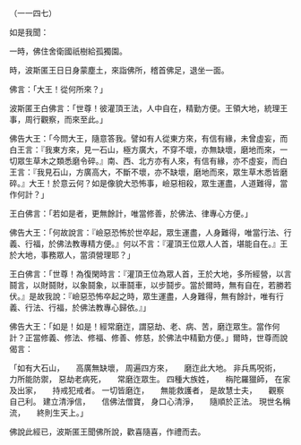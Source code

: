 （一一四七）

如是我聞：

一時，佛住舍衛國祇樹給孤獨園。

時，波斯匿王日日身蒙塵土，來詣佛所，稽首佛足，退坐一面。

佛言：「大王！從何所來？」

波斯匿王白佛言：「世尊！彼灌頂王法，人中自在，精勤方便。王領大地，統理王事，周行觀察，而來至此。」

佛告大王：「今問大王，隨意答我。譬如有人從東方來，有信有緣，未曾虛妄，而白王言：『我東方來，見一石山，極方廣大，不穿不壞，亦無缺壞，磨地而來，一切眾生草木之類悉磨令碎。』南、西、北方亦有人來，有信有緣，亦不虛妄，而白王言：『我見石山，方廣高大，不斷不壞，亦不缺壞，磨地而來，眾生草木悉皆磨碎。』大王！於意云何？如是像貌大恐怖事，嶮惡相殺，眾生運盡，人道難得，當作何計？」

王白佛言：「若如是者，更無餘計，唯當修善，於佛法、律專心方便。」

佛告大王：「何故說言：『嶮惡恐怖於世卒起，眾生運盡，人身難得，唯當行法、行義、行福，於佛法教專精方便。』何以不言：『灌頂王位眾人人首，堪能自在。』王於大地，事務眾人，當須營理耶？」

王白佛言：「世尊！為復閑時言：『灌頂王位為眾人首，王於大地，多所經營，以言鬪言，以財鬪財，以象鬪象，以車鬪車，以步鬪步。當於爾時，無有自在，若勝若伏。』是故我說：『嶮惡恐怖卒起之時，眾生運盡，人身難得，無有餘計，唯有行義、行法、行福，於佛法教專心歸依。』」

佛告大王：「如是！如是！經常磨迮，謂惡劫、老、病、苦，磨迮眾生。當作何計？正當修義、修法、修福、修善、修慈，於佛法中精勤方便。」爾時，世尊而說偈言：

「如有大石山，　　高廣無缺壞，
周遍四方來，　　磨迮此大地。
非兵馬呪術，　　力所能防禦，
惡劫老病死，　　常磨迮眾生。
四種大族姓，　　栴陀羅獵師，
在家及出家，　　持戒犯戒者。
一切皆磨迮，　　無能救護者，
是故慧士夫，　　觀察自己利。
建立清淨信，　　信佛法僧寶，
身口心清淨，　　隨順於正法。
現世名稱流，　　終則生天上。」

佛說此經已，波斯匿王聞佛所說，歡喜隨喜，作禮而去。




